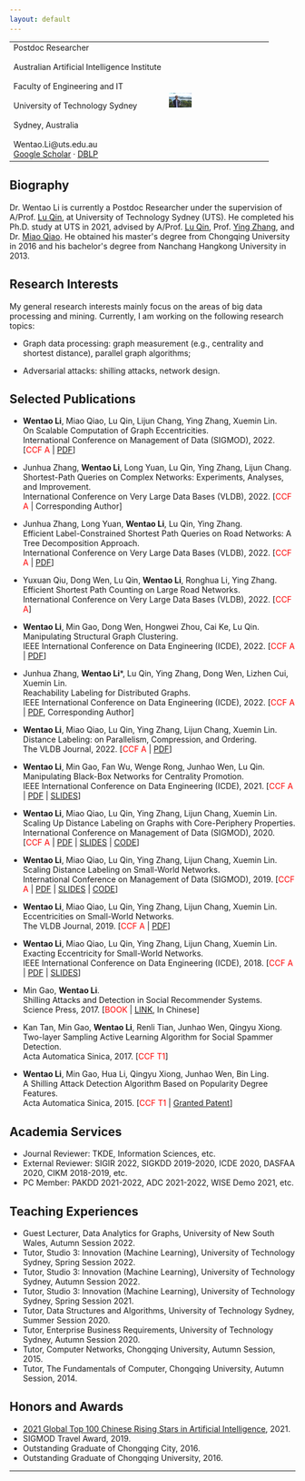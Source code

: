```yaml
---
layout: default
---
```


<table border="0" frame=void ules=none cellspacing=0 width="100%">
<tr>
<td width="60%"> 
 Postdoc Researcher <br> <br>
 Australian Artificial Intelligence Institute <br> <br>
 Faculty of Engineering and IT <br> <br>
 University of Technology Sydney <br> <br>
 Sydney, Australia <br> <br>
 Wentao.Li@uts.edu.au
 <div>
 <span>
 <a href="https://scholar.google.com/citations?hl=en&user=0k75zWsAAAAJ&view_op=list_works&sortby=pubdate">Google Scholar</a>
 </span>
 ·
 <span>
 <a href="https://dblp.uni-trier.de/pid/60/8180-1.html">DBLP</a>
 </span>
 </div> 
</td>
 
<td width="40%">
 <img src="file/lwt.jpeg" width=40 align=right/>
</td>
 
</tr>
</table>

## Biography

Dr. Wentao Li is currently a Postdoc Researcher under the supervision of A/Prof. [Lu Qin](https://www.uts.edu.au/staff/lu.qin), at University of Technology Sydney (UTS). He completed his Ph.D. study at UTS in 2021, advised by A/Prof. [Lu Qin](https://www.uts.edu.au/staff/lu.qin), Prof. [Ying Zhang](https://www.uts.edu.au/staff/ying.zhang), and Dr. [Miao Qiao](https://unidirectory.auckland.ac.nz/profile/miao-qiao). He obtained his master's degree from Chongqing University in 2016 and his bachelor's degree from Nanchang Hangkong University in 2013.

## Research Interests

My general research interests mainly focus on the areas of big data processing and mining. Currently, I am working on the following research topics:

- Graph data processing: graph measurement (e.g., centrality and shortest distance), parallel graph algorithms;

- Adversarial attacks: shilling attacks, network design.

## Selected Publications

- **Wentao Li**, Miao Qiao, Lu Qin, Lijun Chang, Ying Zhang, Xuemin Lin. <br>
On Scalable Computation of Graph Eccentricities. <br>
International Conference on Management of Data (SIGMOD), 2022. [<font color=red>CCF A</font> | <a href="file/IFECC_SIGMOD_2022.pdf">PDF</a>]

- Junhua Zhang, **Wentao Li**, Long Yuan, Lu Qin, Ying Zhang, Lijun Chang. <br>
Shortest-Path Queries on Complex Networks: Experiments, Analyses, and Improvement. <br>
International Conference on Very Large Data Bases (VLDB), 2022. [<font color=red>CCF A</font></a> | Corresponding Author]

- Junhua Zhang, Long Yuan, **Wentao Li**, Lu Qin, Ying Zhang. <br>
Efficient Label-Constrained Shortest Path Queries on Road Networks: A Tree Decomposition Approach. <br>
International Conference on Very Large Data Bases (VLDB), 2022. [<font color=red>CCF A</font> | <a href="file/LSD_PVLDB_2022.pdf">PDF</a>]

- Yuxuan Qiu, Dong Wen, Lu Qin, **Wentao Li**, Ronghua Li, Ying Zhang. <br>
Efficient Shortest Path Counting on Large Road Networks. <br>
International Conference on Very Large Data Bases (VLDB), 2022. [<font color=red>CCF A</font>]

- **Wentao Li**, Min Gao, Dong Wen, Hongwei Zhou, Cai Ke, Lu Qin. <br>
Manipulating Structural Graph Clustering. <br>
IEEE International Conference on Data Engineering (ICDE), 2022. [<font color=red>CCF A</font> | <a href="file/MSCAN_ICDE_2022.pdf">PDF</a>]

- Junhua Zhang, **Wentao Li***, Lu Qin, Ying Zhang, Dong Wen, Lizhen Cui, Xuemin Lin. <br>
Reachability Labeling for Distributed Graphs. <br>
IEEE International Conference on Data Engineering (ICDE), 2022. [<font color=red>CCF A</font> | <a href="file/DRL_ICDE_2022.pdf">PDF</a>, Corresponding Author]

- **Wentao Li**, Miao Qiao, Lu Qin, Ying Zhang, Lijun Chang, Xuemin Lin. <br>
Distance Labeling: on Parallelism, Compression, and Ordering. <br>
The VLDB Journal, 2022. [<font color=red>CCF A</font> | <a href="file/PSL_VLDBJ_2022.pdf">PDF</a>]

- **Wentao Li**, Min Gao, Fan Wu, Wenge Rong, Junhao Wen, Lu Qin. <br>
Manipulating Black-Box Networks for Centrality Promotion. <br>
IEEE International Conference on Data Engineering (ICDE), 2021. [<font color=red>CCF A</font> | <a href="file/CPN_ICDE_2021.pdf">PDF</a> | <a href="file/CPN_SLIDES_2021.pdf">SLIDES</a>]

- **Wentao Li**, Miao Qiao, Lu Qin, Ying Zhang, Lijun Chang, Xuemin Lin. <br>
Scaling Up Distance Labeling on Graphs with Core-Periphery Properties. <br>
International Conference on Management of Data (SIGMOD), 2020. [<font color=red>CCF A</font> | <a href="file/CTL_SIGMOD_2020.pdf">PDF</a> | <a href="file/CTL_SLIDES_2020.pdf">SLIDES</a> | <a href="file/CTL_CODE_2020.zip">CODE</a>]

- **Wentao Li**, Miao Qiao, Lu Qin, Ying Zhang, Lijun Chang, Xuemin Lin. <br>
Scaling Distance Labeling on Small-World Networks. <br>
International Conference on Management of Data (SIGMOD), 2019. [<font color=red>CCF A</font> | <a href="file/PSL_SIGMOD_2019.pdf">PDF</a> | <a href="file/PSL_SLIDES_2019.pdf">SLIDES</a> | <a href="file/PSL_CODE_2019.zip">CODE</a>]

- **Wentao Li**, Miao Qiao, Lu Qin, Ying Zhang, Lijun Chang, Xuemin Lin. <br>
Eccentricities on Small-World Networks. <br>
The VLDB Journal, 2019. [<font color=red>CCF A</font> | <a href="file/ECC_VLDBJ_2019.pdf">PDF</a>]

- **Wentao Li**, Miao Qiao, Lu Qin, Ying Zhang, Lijun Chang, Xuemin Lin. <br>
Exacting Eccentricity for Small-World Networks. <br>
IEEE International Conference on Data Engineering (ICDE), 2018. [<font color=red>CCF A</font> | <a href="file/ECC_ICDE_2018.pdf">PDF</a> | <a href="file/ECC_SLIDES_2018.pdf">SLIDES</a>]

- Min Gao, **Wentao Li**. <br>
Shilling Attacks and Detection in Social Recommender Systems. <br>
Science Press, 2017. [<font color=red>BOOK</font> | <a href = "http://book.sciencereading.cn/shop/book/Booksimple/show.do?id=B924B71F40406437FB218658261EDA7BB000#"> LINK</a>, In Chinese]

- Kan Tan, Min Gao, **Wentao Li**, Renli Tian, Junhao Wen, Qingyu Xiong. <br>
Two-layer Sampling Active Learning Algorithm for Social Spammer Detection. <br>
Acta Automatica Sinica, 2017. [<font color=red>CCF T1</font>]

- **Wentao Li**, Min Gao, Hua Li, Qingyu Xiong, Junhao Wen, Bin Ling. <br>
A Shilling Attack Detection Algorithm Based on Popularity Degree Features. <br>
Acta Automatica Sinica, 2015. [<font color=red>CCF T1</font> | <a href="https://patents.google.com/patent/CN104809393A/en">Granted Patent</a>]


## Academia Services
- Journal Reviewer: TKDE, Information Sciences, etc.
- External Reviewer: SIGIR 2022, SIGKDD 2019-2020, ICDE 2020, DASFAA 2020, CIKM 2018-2019, etc.
- PC Member: PAKDD 2021-2022, ADC 2021-2022, WISE Demo 2021, etc.

## Teaching Experiences
- Guest Lecturer, Data Analytics for Graphs, University of New South Wales, Autumn Session 2022.
- Tutor, Studio 3: Innovation (Machine Learning), University of Technology Sydney, Spring Session 2022.
- Tutor, Studio 3: Innovation (Machine Learning), University of Technology Sydney, Autumn Session 2022.
- Tutor, Studio 3: Innovation (Machine Learning), University of Technology Sydney, Spring Session 2021.
- Tutor, Data Structures and Algorithms, University of Technology Sydney, Summer Session 2020.
- Tutor, Enterprise Business Requirements, University of Technology Sydney, Autumn Session 2020.
- Tutor, Computer Networks, Chongqing University, Autumn Session, 2015.
- Tutor, The Fundamentals of Computer, Chongqing University, Autumn Session, 2014.

## Honors and Awards
- <a href="https://xueshu.baidu.com/usercenter/index/aischolar">2021 Global Top 100 Chinese Rising Stars in Artificial Intelligence</a>, 2021.
- SIGMOD Travel Award, 2019.
- Outstanding Graduate of Chongqing City, 2016.
- Outstanding Graduate of Chongqing University, 2016.

---


